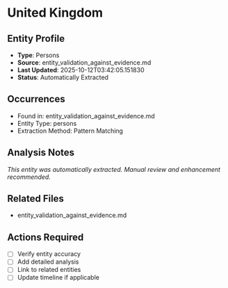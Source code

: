 # United Kingdom

## Entity Profile
- **Type**: Persons
- **Source**: entity_validation_against_evidence.md
- **Last Updated**: 2025-10-12T03:42:05.151830
- **Status**: Automatically Extracted

## Occurrences
- Found in: entity_validation_against_evidence.md
- Entity Type: persons
- Extraction Method: Pattern Matching

## Analysis Notes
*This entity was automatically extracted. Manual review and enhancement recommended.*

## Related Files
- entity_validation_against_evidence.md

## Actions Required
- [ ] Verify entity accuracy
- [ ] Add detailed analysis
- [ ] Link to related entities
- [ ] Update timeline if applicable
